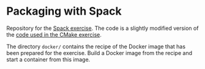# Packaging with Spack

Repository for the [Spack exercise](https://github.com/Simulation-Software-Engineering/Lecture-Material/blob/main/03_building_and_packaging/spack_exercise.md). The code is a slightly modified version of the [code used in the CMake exercise](https://github.com/Simulation-Software-Engineering/cmake-exercise-wt2425).

The directory `docker/` contains the recipe of the Docker image that has been prepared for the exercise. Build a Docker image from the recipe and start a container from this image.
